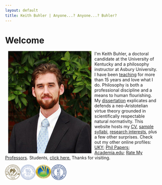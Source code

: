 ```yaml
---
layout: default
title: Keith Buhler | Anyone...? Anyone...? Buhler? 
--- 
```


# Welcome

<img src="/img/keithbuhler-golden.png" alt="Keith Buhler" hspace="10px" align="left">  


I'm Keith Buhler, a doctoral candidate at the University of Kentucky and a philosophy instructor at Asbury University. I have been [teaching](/teaching) for more than 15 years and love what I do. Philosophy is both a professional discipline and a means to human flourishing. My [dissertation](/research) explicates and defends a neo-Aristotelian virtue theory grounded in scientifically respectable natural normativity. This website hosts my [CV](/Buhler-CV), [sample syllabi](/teaching), [research interests](/research), plus a few other surprises. Check out my other online profiles: [UKY](https://philosophy.as.uky.edu/users/kebu226);  [Phil Papers](http://philpapers.org/profile/47267); [Academia.edu](https://uky.academia.edu/KeithBuhler); [Rate My Professors](http://www.ratemyprofessors.com/ShowRatings.jsp?tid=1822771). Students, [click here.](/philosophy) Thanks for visiting.

<img src="/img/seal-biola.png" alt="Biola" height="50" align="left" width="50"> &nbsp;&nbsp; <img src="/img/seal-thi.png" alt="Torrey Honors" height="50" width="50" align="left"> &nbsp;&nbsp; <img src="/img/seal-balamand.png" alt="Balamand" height="50" width="50" align="left">  &nbsp;&nbsp; <img src="/img/seal-uk.png" alt="Kentucky" height="50" width="50" align="left">  